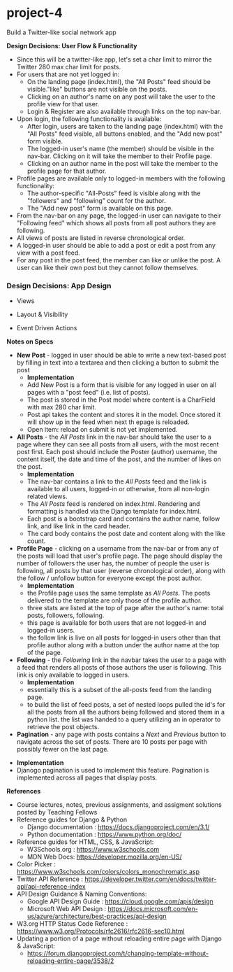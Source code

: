 # project-4
Build a Twitter-like social network app

**Design Decisions: User Flow & Functionality**
- Since this will be a twitter-like app, let's set a char limit to mirror the Twitter 280 max char limit for posts.
- For users that are not yet logged in:
  - On the landing page (index.html), the "All Posts" feed should be visible."like" buttons are not visible on the posts.  
  - Clicking on an author's name on any post will take the user to the profile view for that user. 
  - Login & Register are also available through links on the top nav-bar.
- Upon login, the following functionality is available:
  - After login, users are taken to the landing page (index.html) with the "All Posts" feed visible, all buttons enabled, and the "Add new post" form visible.
  - The logged-in user's name (the member) should be visible in the nav-bar. Clicking on it will take the member to their Profile page.
  - Clicking on an author name in the post will take the member to the profile page for that author. 
- Profile pages are available only to logged-in members with the following functionality:
  - The author-specific "All-Posts" feed is visible along with the "followers" and "following" count for the author.
  - The "Add new post" form is available on this page.
- From the nav-bar on any page, the logged-in user can navigate to their "Following feed" which shows all posts from all post authors they are following.
- All views of posts are listed in reverse chronological order.
- A logged-in user should be able to add a post or edit a post from any view with a post feed.
- For any post in the post feed, the member can like or unlike the post. A user can like their own post but they cannot follow themselves.

### Design Decisions: App Design
- Views
  
- Layout & Visibility
- Event Driven Actions

**Notes on Specs**
* **New Post** - logged in user should be able to write a new text-based post by filling in text into a textarea and then clicking a button to submit the post
  - **Implementation** 
  - Add New Post is a form that is visible for any logged in user on all pages with a "post feed" (i.e. list of posts).
  - The post is stored in the Post model where content is a CharField with max 280 char limit.
  - Post api takes the content and stores it in the model. Once stored it will show up in the feed when next th epage is reloaded.
  - Open item: reload on submit is not yet implemented.
* **All Posts** - the _All Posts_ link in the nav-bar should take the user to a page where they can see all posts from all users, with the most recent post first. Each post should include the Poster (author) username, the content itself, the date and time of the post, and the number of likes on the post.
  - **Implementation** 
  - The nav-bar contains a link to the _All Posts_ feed and the link is available to all users, logged-in or otherwise, from all non-login related views. 
  - The _All Posts_ feed is rendered on index.html. Rendering and formatting is handled via the Django template for index.html. 
  - Each post is a bootstrap card and contains the author name, follow link, and like link in the card header. 
  - The card body contains the post date and content along with the like count.
* **Profile Page** - clicking on a username from the nav-bar or from any of the posts will load that user's profile page. The page should display the number of followers the user has, the number of people the user is following, all posts by that user (reverse chronological order), along with the follow / unfollow button for everyone except the post author.
  - **Implementation** 
  - the Profile page uses the same template as _All Posts_. The posts delivered to the template are only those of the profile author. 
  - three stats are listed at the top of page after the author's name: total posts, followers, following.
  - this page is available for both users that are not logged-in and logged-in users.
  - the follow link is live on all posts for logged-in users other than that profile author along with a button under the author name at the top of the page.
* **Following** - the _Following_ link in the navbar takes the user to a page with a feed that renders all posts of those authors the user is following. This link is only available to logged in users.
  - **Implementation** 
  - essentially this is a subset of the all-posts feed from the landing page. 
  - to build the list of feed posts, a set of nested loops pulled the id's for all the posts from all the authors being followed and stored them in a python list. the list was handed to a query utilizing an in operator to retrieve the post objects. 
 * **Pagination** - any page with posts contains a _Next_ and _Previous_ button to navigate across the set of posts. There are 10 posts per page with possibly fewer on the last page.
  - **Implementation** 
  - Djanogo pagination is used to implement this feature. Pagination is implemented across all pages that display posts.

**References**
* Course lectures, notes, previous assignments, and assigment solutions posted by Teaching Fellows
* Reference guides for Django & Python
  - Django documentation : https://docs.djangoproject.com/en/3.1/ 
  - Python documentation : https://www.python.org/doc/
* Reference guides for HTML, CSS, & JavaScript: 
  - W3Schools.org : https://www.w3schools.com
  - MDN Web Docs: https://developer.mozilla.org/en-US/
* Color Picker : https://www.w3schools.com/colors/colors_monochromatic.asp
* Twitter API Reference : https://developer.twitter.com/en/docs/twitter-api/api-reference-index
* API Design Guidance & Naming Conventions:
  - Google API Design Guide : https://cloud.google.com/apis/design
  - Microsoft Web API Design : https://docs.microsoft.com/en-us/azure/architecture/best-practices/api-design
* W3.org HTTP Status Code Reference : https://www.w3.org/Protocols/rfc2616/rfc2616-sec10.html
* Updating a portion of a page without reloading entire page with Django & JavaScript:
  - https://forum.djangoproject.com/t/changing-template-without-reloading-entire-page/3538/2
